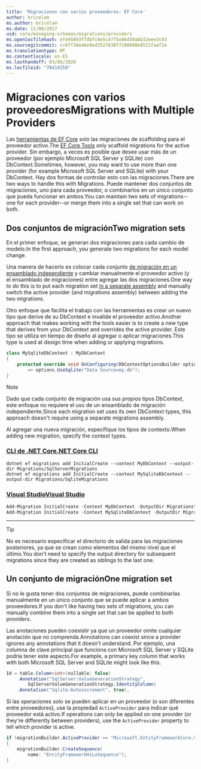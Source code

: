 ```yaml
---
title: 'Migraciones con varios proveedores: EF Core'
author: bricelam
ms.author: bricelam
ms.date: 11/08/2017
uid: core/managing-schemas/migrations/providers
ms.openlocfilehash: efe95893f7dbfc8e5c4775e86d58abb32eee3c83
ms.sourcegitcommit: cc0ff36e46e9ed3527638f7208000e8521faef2e
ms.translationtype: MT
ms.contentlocale: es-ES
ms.lasthandoff: 03/06/2020
ms.locfileid: "78414258"
---
```

# <a name="migrations-with-multiple-providers"></a><span data-ttu-id="027c3-102">Migraciones con varios proveedores</span><span class="sxs-lookup"><span data-stu-id="027c3-102">Migrations with Multiple Providers</span></span>

<span data-ttu-id="027c3-103">Las [herramientas de EF Core][1] solo las migraciones de scaffolding para el proveedor activo.</span><span class="sxs-lookup"><span data-stu-id="027c3-103">The [EF Core Tools][1] only scaffold migrations for the active provider.</span></span> <span data-ttu-id="027c3-104">Sin embargo, a veces es posible que desee usar más de un proveedor (por ejemplo Microsoft SQL Server y SQLite) con DbContext.</span><span class="sxs-lookup"><span data-stu-id="027c3-104">Sometimes, however, you may want to use more than one provider (for example Microsoft SQL Server and SQLite) with your DbContext.</span></span> <span data-ttu-id="027c3-105">Hay dos formas de controlar esto con las migraciones.</span><span class="sxs-lookup"><span data-stu-id="027c3-105">There are two ways to handle this with Migrations.</span></span> <span data-ttu-id="027c3-106">Puede mantener dos conjuntos de migraciones, uno para cada proveedor, o combinarlos en un único conjunto que pueda funcionar en ambos.</span><span class="sxs-lookup"><span data-stu-id="027c3-106">You can maintain two sets of migrations--one for each provider--or merge them into a single set that can work on both.</span></span>

## <a name="two-migration-sets"></a><span data-ttu-id="027c3-107">Dos conjuntos de migración</span><span class="sxs-lookup"><span data-stu-id="027c3-107">Two migration sets</span></span>

<span data-ttu-id="027c3-108">En el primer enfoque, se generan dos migraciones para cada cambio de modelo.</span><span class="sxs-lookup"><span data-stu-id="027c3-108">In the first approach, you generate two migrations for each model change.</span></span>

<span data-ttu-id="027c3-109">Una manera de hacerlo es colocar cada conjunto [de migración en un ensamblado independiente][2] y cambiar manualmente el proveedor activo (y el ensamblado de migraciones) entre agregar las dos migraciones.</span><span class="sxs-lookup"><span data-stu-id="027c3-109">One way to do this is to put each migration set [in a separate assembly][2] and manually switch the active provider (and migrations assembly) between adding the two migrations.</span></span>

<span data-ttu-id="027c3-110">Otro enfoque que facilita el trabajo con las herramientas es crear un nuevo tipo que derive de su DbContext e invalide el proveedor activo.</span><span class="sxs-lookup"><span data-stu-id="027c3-110">Another approach that makes working with the tools easier is to create a new type that derives from your DbContext and overrides the active provider.</span></span> <span data-ttu-id="027c3-111">Este tipo se utiliza en tiempo de diseño al agregar o aplicar migraciones.</span><span class="sxs-lookup"><span data-stu-id="027c3-111">This type is used at design time when adding or applying migrations.</span></span>

``` csharp
class MySqliteDbContext : MyDbContext
{
    protected override void OnConfiguring(DbContextOptionsBuilder options)
        => options.UseSqlite("Data Source=my.db");
}
```

> [!NOTE]
> <span data-ttu-id="027c3-112">Dado que cada conjunto de migración usa sus propios tipos DbContext, este enfoque no requiere el uso de un ensamblado de migración independiente.</span><span class="sxs-lookup"><span data-stu-id="027c3-112">Since each migration set uses its own DbContext types, this approach doesn't require using a separate migrations assembly.</span></span>

<span data-ttu-id="027c3-113">Al agregar una nueva migración, especifique los tipos de contexto.</span><span class="sxs-lookup"><span data-stu-id="027c3-113">When adding new migration, specify the context types.</span></span>

### <a name="net-core-cli"></a>[<span data-ttu-id="027c3-114">CLI de .NET Core</span><span class="sxs-lookup"><span data-stu-id="027c3-114">.NET Core CLI</span></span>](#tab/dotnet-core-cli)

```dotnetcli
dotnet ef migrations add InitialCreate --context MyDbContext --output-dir Migrations/SqlServerMigrations
dotnet ef migrations add InitialCreate --context MySqliteDbContext --output-dir Migrations/SqliteMigrations
```

### <a name="visual-studio"></a>[<span data-ttu-id="027c3-115">Visual Studio</span><span class="sxs-lookup"><span data-stu-id="027c3-115">Visual Studio</span></span>](#tab/vs)

``` powershell
Add-Migration InitialCreate -Context MyDbContext -OutputDir Migrations\SqlServerMigrations
Add-Migration InitialCreate -Context MySqliteDbContext -OutputDir Migrations\SqliteMigrations
```

***

> [!TIP]
> <span data-ttu-id="027c3-116">No es necesario especificar el directorio de salida para las migraciones posteriores, ya que se crean como elementos del mismo nivel que el último.</span><span class="sxs-lookup"><span data-stu-id="027c3-116">You don't need to specify the output directory for subsequent migrations since they are created as siblings to the last one.</span></span>

## <a name="one-migration-set"></a><span data-ttu-id="027c3-117">Un conjunto de migración</span><span class="sxs-lookup"><span data-stu-id="027c3-117">One migration set</span></span>

<span data-ttu-id="027c3-118">Si no le gusta tener dos conjuntos de migraciones, puede combinarlas manualmente en un único conjunto que se puede aplicar a ambos proveedores.</span><span class="sxs-lookup"><span data-stu-id="027c3-118">If you don't like having two sets of migrations, you can manually combine them into a single set that can be applied to both providers.</span></span>

<span data-ttu-id="027c3-119">Las anotaciones pueden coexistir ya que un proveedor omite cualquier anotación que no comprenda.</span><span class="sxs-lookup"><span data-stu-id="027c3-119">Annotations can coexist since a provider ignores any annotations that it doesn't understand.</span></span> <span data-ttu-id="027c3-120">Por ejemplo, una columna de clave principal que funciona con Microsoft SQL Server y SQLite podría tener este aspecto.</span><span class="sxs-lookup"><span data-stu-id="027c3-120">For example, a primary key column that works with both Microsoft SQL Server and SQLite might look like this.</span></span>

``` csharp
Id = table.Column<int>(nullable: false)
    .Annotation("SqlServer:ValueGenerationStrategy",
        SqlServerValueGenerationStrategy.IdentityColumn)
    .Annotation("Sqlite:Autoincrement", true),
```

<span data-ttu-id="027c3-121">Si las operaciones solo se pueden aplicar en un proveedor (o son diferentes entre proveedores), use la propiedad `ActiveProvider` para indicar qué proveedor está activo.</span><span class="sxs-lookup"><span data-stu-id="027c3-121">If operations can only be applied on one provider (or they're differently between providers), use the `ActiveProvider` property to tell which provider is active.</span></span>

``` csharp
if (migrationBuilder.ActiveProvider == "Microsoft.EntityFrameworkCore.SqlServer")
{
    migrationBuilder.CreateSequence(
        name: "EntityFrameworkHiLoSequence");
}
```

  [1]: ../../miscellaneous/cli/index.md
  [2]: projects.md

